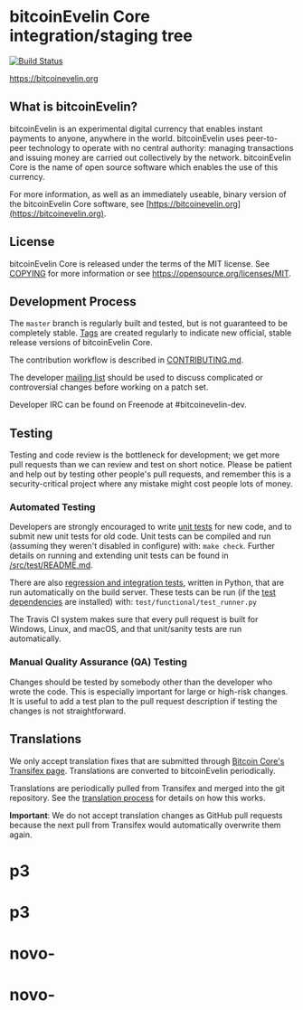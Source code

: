 bitcoinEvelin Core integration/staging tree
=====================================

[![Build Status](https://travis-ci.org/bitcoinevelin-project/bitcoinevelin.svg?branch=master)](https://travis-ci.org/bitcoinevelin-project/bitcoinevelin)

https://bitcoinevelin.org

What is bitcoinEvelin?
----------------

bitcoinEvelin is an experimental digital currency that enables instant payments to
anyone, anywhere in the world. bitcoinEvelin uses peer-to-peer technology to operate
with no central authority: managing transactions and issuing money are carried
out collectively by the network. bitcoinEvelin Core is the name of open source
software which enables the use of this currency.

For more information, as well as an immediately useable, binary version of
the bitcoinEvelin Core software, see [https://bitcoinevelin.org](https://bitcoinevelin.org).

License
-------

bitcoinEvelin Core is released under the terms of the MIT license. See [COPYING](COPYING) for more
information or see https://opensource.org/licenses/MIT.

Development Process
-------------------

The `master` branch is regularly built and tested, but is not guaranteed to be
completely stable. [Tags](https://github.com/bitcoinevelin-project/bitcoinevelin/tags) are created
regularly to indicate new official, stable release versions of bitcoinEvelin Core.

The contribution workflow is described in [CONTRIBUTING.md](CONTRIBUTING.md).

The developer [mailing list](https://groups.google.com/forum/#!forum/bitcoinevelin-dev)
should be used to discuss complicated or controversial changes before working
on a patch set.

Developer IRC can be found on Freenode at #bitcoinevelin-dev.

Testing
-------

Testing and code review is the bottleneck for development; we get more pull
requests than we can review and test on short notice. Please be patient and help out by testing
other people's pull requests, and remember this is a security-critical project where any mistake might cost people
lots of money.

### Automated Testing

Developers are strongly encouraged to write [unit tests](src/test/README.md) for new code, and to
submit new unit tests for old code. Unit tests can be compiled and run
(assuming they weren't disabled in configure) with: `make check`. Further details on running
and extending unit tests can be found in [/src/test/README.md](/src/test/README.md).

There are also [regression and integration tests](/test), written
in Python, that are run automatically on the build server.
These tests can be run (if the [test dependencies](/test) are installed) with: `test/functional/test_runner.py`

The Travis CI system makes sure that every pull request is built for Windows, Linux, and macOS, and that unit/sanity tests are run automatically.

### Manual Quality Assurance (QA) Testing

Changes should be tested by somebody other than the developer who wrote the
code. This is especially important for large or high-risk changes. It is useful
to add a test plan to the pull request description if testing the changes is
not straightforward.

Translations
------------

We only accept translation fixes that are submitted through [Bitcoin Core's Transifex page](https://www.transifex.com/projects/p/bitcoin/).
Translations are converted to bitcoinEvelin periodically.

Translations are periodically pulled from Transifex and merged into the git repository. See the
[translation process](doc/translation_process.md) for details on how this works.

**Important**: We do not accept translation changes as GitHub pull requests because the next
pull from Transifex would automatically overwrite them again.
# p3
# p3
# novo-
# novo-
